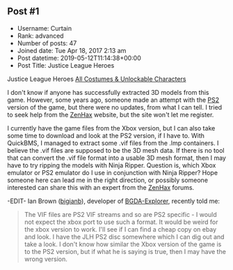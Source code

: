 ## Post #1
- Username: Curtain
- Rank: advanced
- Number of posts: 47
- Joined date: Tue Apr 18, 2017 2:13 am
- Post datetime: 2019-05-12T11:14:38+00:00
- Post Title: Justice League Heroes

Justice League Heroes
[All Costumes & Unlockable Characters](https://www.youtube.com/watch?v=SvbukIJNE-Q)

I don't know if anyone has successfully extracted 3D models from this game. 
However, some years ago, someone made an attempt with the [PS2](https://forum.xentax.com/viewtopic.php?f=10&t=10665) version of the game, but there were no updates, from what I can tell. 
I tried to seek help from the [ZenHax](https://www.zenhax.com/) website, but the site won't let me register.

I currently have the game files from the Xbox version, but I can also take some time to download and look at the PS2 version, if I have to.
With QuickBMS, I managed to extract some .vif files from the .lmp containers. 
I believe the .vif files are supposed to be the 3D mesh data. 
If there is no tool that can convert the .vif file format into a usable 3D mesh format, then I may have to try ripping the models with Ninja Ripper. 
Question is, which Xbox emulator or PS2 emulator do I use in conjunction with Ninja Ripper? 
Hope someone here can lead me in the right direction, or possibly someone interested can share this with an expert from the [ZenHax](https://www.zenhax.com/) forums.

-EDIT- Ian Brown ([bigianb](https://github.com/bigianb)), developer of [BGDA-Explorer](https://github.com/bigianb/bgda-explorer/), recently told me:

> The VIF files are PS2 VIF streams and so are PS2 specific - I would not expect the xbox port to use such a format. 
> It would be weird for the xbox version to work. I'll see if I can find a cheap copy on ebay and look. I have the JLH PS2 disc somewhere which I can dig out and take a look.
I don't know how similar the Xbox version of the game is to the PS2 version, but if what he is saying is true, then I may have the wrong version. 

[](https://gfycat.com/metallicuglyaustraliancattledog)[](https://gfycat.com/agedearnestimago)[](https://gfycat.com/fatneedybittern)[](https://gfycat.com/lazymeaslyfairybluebird)
